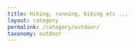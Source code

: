 ```yaml
---
title: Hiking, running, biking etc ...
layout: category
permalink: /category/outdoor/
taxonomy: outdoor
---
```


